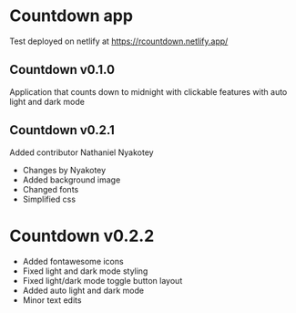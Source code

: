 # Countdown app
Test deployed on netlify at
https://rcountdown.netlify.app/

## Countdown v0.1.0

Application that counts down to midnight with clickable features
with auto light and dark mode

## Countdown v0.2.1

Added contributor Nathaniel Nyakotey

* Changes by Nyakotey
* Added background image
* Changed fonts
* Simplified css

# Countdown v0.2.2
* Added fontawesome icons
* Fixed light and dark mode styling
* Fixed light/dark mode toggle button layout
* Added auto light and dark mode
* Minor text edits

